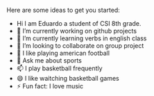 



Here are some ideas to get you started:
- Hi I am Eduardo a student of CSI 8th grade.
- 🔭 I’m currently working on github projects 
- 🌱 I’m currently learning verbs in english class 
- 👯 I’m looking to collaborate on group project 
- 🤔 I like playing american football  
- 💬 Ask me about sports
- 📫 I play basketball frequently
- 😄 I like waitching basketball games  
- ⚡ Fun fact: I love music 


